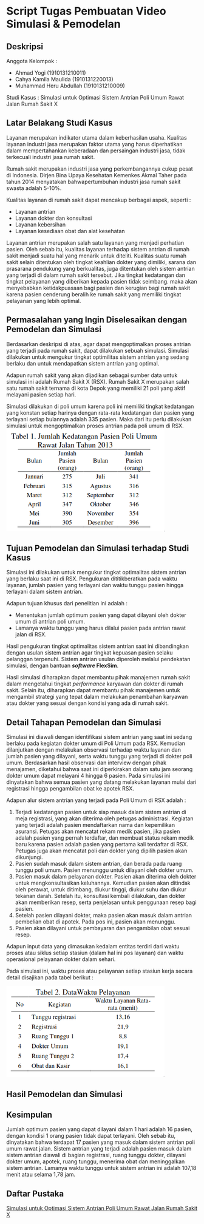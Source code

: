# Script Tugas Pembuatan Video Simulasi & Pemodelan

## Deskripsi

Anggota Kelompok :

- Ahmad Yogi (1910131210011)
- Cahya Kamila Maulida (1910131220013)
- Muhammad Heru Abdullah (1910131210009)

Studi Kasus : Simulasi untuk Optimasi Sistem Antrian Poli Umum Rawat Jalan Rumah Sakit X

## Latar Belakang Studi Kasus

Layanan merupakan indikator utama dalam keberhasilan usaha. Kualitas layanan industri jasa merupakan faktor utama yang harus diperhatikan dalam mempertahankan keberadaan dan persaingan industri jasa, tidak terkecuali industri jasa rumah sakit.

Rumah sakit merupakan industri jasa yang perkembangannya cukup pesat di Indonesia. Dirjen Bina Upaya Kesehatan Kemenkes Akmal Taher pada tahun 2014 menyatakan bahwapertumbuhan industri jasa rumah sakit swasta adalah 5-10%.

Kualitas layanan di rumah sakit dapat mencakup berbagai aspek, seperti :

- Layanan antrian
- Layanan dokter dan konsultasi
- Layanan kebersihan
- Layanan kesediaan obat dan alat kesehatan

Layanan antrian merupakan salah satu layanan yang menjadi perhatian pasien. Oleh sebab itu, kualitas layanan terhadap sistem antrian di rumah sakit menjadi suatu hal yang menarik untuk diteliti. Kualitas suatu rumah sakit selain ditentukan oleh tingkat keahlian dokter yang dimiliki, sarana dan prasarana pendukung yang berkualitas, juga ditentukan oleh sistem antrian yang terjadi di dalam rumah sakit tersebut. Jika tingkat kedatangan dan tingkat pelayanan yang diberikan kepada pasien tidak seimbang. maka akan menyebabkan ketidakpuasaan bagi pasien dan kerugian bagi rumah sakit karena pasien cenderung beralih ke rumah sakit yang memiliki tingkat pelayanan yang lebih optimal.

## Permasalahan yang Ingin Diselesaikan dengan Pemodelan dan Simulasi

Berdasarkan deskripsi di atas, agar dapat mengoptimalkan proses antrian yang terjadi pada rumah sakit, dapat dilakukan sebuah simulasi. Simulasi dilakukan untuk mengukur tingkat optimilitas sistem antrian yang sedang berlaku dan untuk mendapatkan sistem antrian yang optimal.

Adapun rumah sakit yang akan dijadikan sebagai sumber data untuk simulasi ini adalah Rumah Sakit X (RSX). Rumah Sakit X merupakan salah satu rumah sakit ternama di kota Depok yang memiliki 21 poli yang aktif melayani pasien setiap hari.

Simulasi dilakukan di poli umum karena poli ini memiliki tingkat kedatangan yang konstan setiap harinya dengan rata-rata kedatangan dan pasien yang terlayani setiap bulannya adalah 335 pasien. Maka dari itu perlu dilakukan simulasi untuk mengoptimalkan proses antrian pada poli umum di RSX.
![Tabel 1](tabel1.png)

## Tujuan Pemodelan dan Simulasi terhadap Studi Kasus

Simulasi ini dilakukan untuk mengukur tingkat optimalitas sistem antrian yang berlaku saat ini di RSX. Pengukuran dititikberatkan pada waktu layanan, jumlah pasien yang terlayani dan waktu tunggu pasien hingga terlayani dalam sistem antrian.

Adapun tujuan khusus dari penelitian ini adalah :

- Menentukan jumlah optimum pasien yang dapat dilayani oleh dokter umum di antrian poli umum.
- Lamanya waktu tunggu yang harus dilalui pasien pada antrian rawat jalan di RSX.

Hasil pengukuran tingkat optimalitas sistem antrian saat ini dibandingkan dengan usulan sistem antrian agar tingkat kepuasan pasien selaku pelanggan terpenuhi. Sistem antrian usulan diperoleh melalui pendekatan simulasi, dengan bantuan **_software_ FlexSim**.

Hasil simulasi diharapkan dapat membantu pihak manajemen rumah sakit dalam mengetahui tingkat _performance_ karyawan dan dokter di rumah sakit. Selain itu, diharapkan dapat membantu pihak manajemen untuk mengambil strategi yang tepat dalam melakukan penambahan karyawan atau dokter yang sesuai dengan kondisi yang ada di rumah sakit.

## Detail Tahapan Pemodelan dan Simulasi

Simulasi ini diawali dengan identifikasi sistem antrian yang saat ini sedang berlaku pada kegiatan dokter umum di Poli Umum pada RSX. Kemudian dilanjutkan dengan melakukan observasi terhadap waktu layanan dan jumlah pasien yang dilayani, serta waktu tunggu yang terjadi di dokter poli umum. Berdasarkan hasil observasi dan interview dengan pihak menajamen, diketahui bahwa saat ini diperkirakan dalam satu jam seorang dokter umum dapat melayani 4 hingga 6 pasien. Pada simulasi ini dinyatakan bahwa semua pasien yang datang melakukan layanan mulai dari registrasi hingga pengambilan obat ke apotek RSX.

Adapun alur sistem antrian yang terjadi pada Poli Umum di RSX adalah :

1. Terjadi kedatangan pasien untuk siap masuk dalam sistem antrian di meja registrasi, yang akan diterima oleh petugas administrasi. Kegiatan yang terjadi adalah pasien mendaftarkan nama dan kepemilikan asuransi. Petugas akan mencatat rekam medik pasien, jika pasien adalah pasien yang pernah terdaftar, dan membuat status rekam medik baru karena pasien adalah pasien yang pertama kali terdaftar di RSX. Petugas juga akan mencatat poli dan dokter yang dipilih pasien akan dikunjungi.
2. Pasien sudah masuk dalam sistem antrian, dan berada pada ruang tunggu poli umum. Pasien menunggu untuk dilayani oleh dokter umum.
3. Pasien masuk dalam pelayanan dokter. Pasien akan diterima oleh dokter untuk mengkonsultasikan keluhannya. Kemudian pasien akan ditindak oleh perawat, untuk ditimbang, diukur tinggi, diukur suhu dan diukur tekanan darah. Setelah itu, konsultasi kembali dilakukan, dan dokter akan memberikan resep, serta penjelasan untuk penggunaan resep bagi pasien.
4. Setelah pasien dilayani dokter, maka pasien akan masuk dalam antrian pembelian obat di apotek. Pada pos ini, pasien akan menunggu.
5. Pasien akan dilayani untuk pembayaran dan pengambilan obat sesuai resep.

Adapun input data yang dimasukan kedalam entitas terdiri dari waktu proses atau siklus setiap stasiun (dalam hal ini pos layanan) dan waktu operasional pelayanan dokter dalam sehari.

Pada simulasi ini, waktu proses atau pelayanan setiap stasiun kerja secara detail disajikan pada tabel berikut :

![Tabel 2](tabel2.png)

## Hasil Pemodelan dan Simulasi

## Kesimpulan

Jumlah optimum pasien yang dapat dilayani dalam 1 hari adalah 16 pasien, dengan kondisi 1 orang pasien tidak dapat terlayani. Oleh sebab itu, dinyatakan bahwa terdapat 17 pasien yang masuk dalam sistem antrian poli umum rawat jalan. Sistem antrian yang terjadi adalah pasien masuk dalam sistem antrian diawali di bagian registrasi, ruang tunggu dokter, dilayani dokter umum, apotek, ruang tunggu, menerima obat dan meninggalkan sistem antrian. Lamanya waktu tunggu untuk sistem antrian ini adalah 107,18 menit atau selama 1,78 jam.

## Daftar Pustaka

[Simulasi untuk Optimasi Sistem Antrian Poli Umum Rawat Jalan Rumah Sakit X](http://digilib.mercubuana.ac.id/manager/t!@file_artikel_abstrak/Isi_Artikel_809851305023.pdf)
